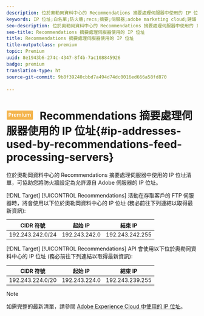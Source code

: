 ```yaml
---
description: 位於奧勒岡資料中心的 Recommendations 摘要處理伺服器中使用的 IP 位址清單，可協助您將防火牆設定為允許源自 Adobe 伺服器的 IP 位址。
keywords: IP 位址;白名單;防火牆;recs;摘要;伺服器;adobe marketing cloud;建議
seo-description: 位於奧勒岡資料中心的 Recommendations 摘要處理伺服器中使用的 IP 位址清單，可協助您將防火牆設定為允許源自 Adobe 伺服器的 IP 位址。
seo-title: Recommendations 摘要處理伺服器使用的 IP 位址
title: Recommendations 摘要處理伺服器使用的 IP 位址
title-outputclass: premium
topic: Premium
uuid: 8e1943b6-274c-4347-8f4b-7ac108845926
badge: premium
translation-type: ht
source-git-commit: 9b8f39240cbbd7a494d74dc0016ed666a58fd870

---
```



# ![PREMIUM](/help/assets/premium.png) Recommendations 摘要處理伺服器使用的 IP 位址{#ip-addresses-used-by-recommendations-feed-processing-servers}

位於奧勒岡資料中心的 Recommendations 摘要處理伺服器中使用的 IP 位址清單，可協助您將防火牆設定為允許源自 Adobe 伺服器的 IP 位址。

[!DNL Target] [!UICONTROL Recommendations] 活動在存取客戶的 FTP 伺服器時，將會使用以下位於奧勒岡資料中心的 IP 位址 (務必前往下列連結以取得最新資訊):

| CIDR 符號 | 起始 IP | 結束 IP |
|---|---|---|
| 192.243.242.0/24 | 192.243.242.0 | 192.243.242.255 |

[!DNL Target] [!UICONTROL Recommendations] API 會使用以下位於奧勒岡資料中心的 IP 位址 (務必前往下列連結以取得最新資訊):

| CIDR 符號 | 起始 IP | 結束 IP |
|---|---|---|
| 192.243.224.0/20 | 192.243.224.0 | 192.243.239.255 |

>[!NOTE]
>
>如需完整的最新清單，請參閱 [Adobe Experience Cloud 中使用的 IP 位址](https://helpx.adobe.com/tw/analytics/kb/adobe-ip-addresses.html)。

